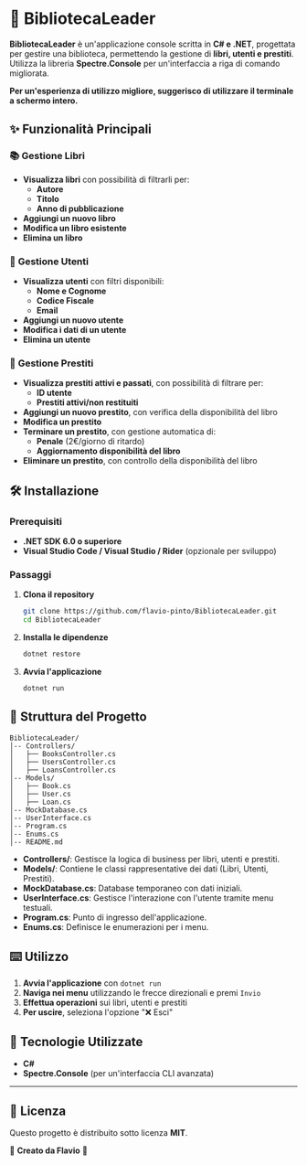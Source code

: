 ﻿# 📖 BibliotecaLeader

**BibliotecaLeader** è un'applicazione console scritta in **C# e .NET**, progettata per gestire una biblioteca, permettendo la gestione di **libri, utenti e prestiti**. Utilizza la libreria **Spectre.Console** per un'interfaccia a riga di comando migliorata.

**Per un'esperienza di utilizzo migliore, suggerisco di utilizzare il terminale a schermo intero.**

## ✨ Funzionalità Principali

### 📚 **Gestione Libri**

- **Visualizza libri** con possibilità di filtrarli per:
  - **Autore**
  - **Titolo**
  - **Anno di pubblicazione**
- **Aggiungi un nuovo libro**
- **Modifica un libro esistente**
- **Elimina un libro**

### 👥 **Gestione Utenti**

- **Visualizza utenti** con filtri disponibili:
  - **Nome e Cognome**
  - **Codice Fiscale**
  - **Email**
- **Aggiungi un nuovo utente**
- **Modifica i dati di un utente**
- **Elimina un utente**

### 🔄 **Gestione Prestiti**

- **Visualizza prestiti attivi e passati**, con possibilità di filtrare per:
  - **ID utente**
  - **Prestiti attivi/non restituiti**
- **Aggiungi un nuovo prestito**, con verifica della disponibilità del libro
- **Modifica un prestito**
- **Terminare un prestito**, con gestione automatica di:
  - **Penale** (2€/giorno di ritardo)
  - **Aggiornamento disponibilità del libro**
- **Eliminare un prestito**, con controllo della disponibilità del libro

## 🛠️ Installazione

### Prerequisiti

- **.NET SDK 6.0 o superiore**
- **Visual Studio Code / Visual Studio / Rider** (opzionale per sviluppo)

### Passaggi

1. **Clona il repository**

   ```sh
   git clone https://github.com/flavio-pinto/BibliotecaLeader.git
   cd BibliotecaLeader
   ```

2. **Installa le dipendenze**

   ```sh
   dotnet restore
   ```

3. **Avvia l'applicazione**

   ```sh
   dotnet run
   ```

## 📌 Struttura del Progetto

```
BibliotecaLeader/
│-- Controllers/
│   ├── BooksController.cs
│   ├── UsersController.cs
│   ├── LoansController.cs
│-- Models/
│   ├── Book.cs
│   ├── User.cs
│   ├── Loan.cs
│-- MockDatabase.cs
│-- UserInterface.cs
│-- Program.cs
│-- Enums.cs
│-- README.md
```

- **Controllers/**: Gestisce la logica di business per libri, utenti e prestiti.
- **Models/**: Contiene le classi rappresentative dei dati (Libri, Utenti, Prestiti).
- **MockDatabase.cs**: Database temporaneo con dati iniziali.
- **UserInterface.cs**: Gestisce l'interazione con l'utente tramite menu testuali.
- **Program.cs**: Punto di ingresso dell'applicazione.
- **Enums.cs**: Definisce le enumerazioni per i menu.

## ⌨️ Utilizzo

1. **Avvia l'applicazione** con `dotnet run`
2. **Naviga nei menu** utilizzando le frecce direzionali e premi `Invio`
3. **Effettua operazioni** sui libri, utenti e prestiti
4. **Per uscire**, seleziona l'opzione "❌ Esci"

## 🔧 Tecnologie Utilizzate

- **C#**
- **Spectre.Console** (per un'interfaccia CLI avanzata)

---

## 📜 Licenza

Questo progetto è distribuito sotto licenza **MIT**.

📌 **Creato da Flavio** 🚀

